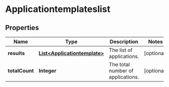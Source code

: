 # Applicationtemplateslist

## Properties
Name | Type | Description | Notes
------------ | ------------- | ------------- | -------------
**results** | [**List&lt;Applicationtemplate&gt;**](Applicationtemplate.md) | The list of applications. |  [optional]
**totalCount** | **Integer** | The total number of applications. |  [optional]

